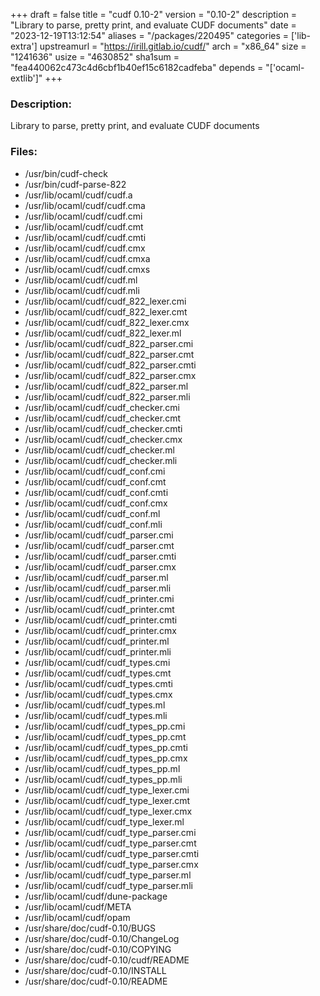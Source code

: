 +++
draft = false
title = "cudf 0.10-2"
version = "0.10-2"
description = "Library to parse, pretty print, and evaluate CUDF documents"
date = "2023-12-19T13:12:54"
aliases = "/packages/220495"
categories = ['lib-extra']
upstreamurl = "https://irill.gitlab.io/cudf/"
arch = "x86_64"
size = "1241636"
usize = "4630852"
sha1sum = "fea440062c473c4d6cbf1b40ef15c6182cadfeba"
depends = "['ocaml-extlib']"
+++
### Description: 
Library to parse, pretty print, and evaluate CUDF documents

### Files: 
* /usr/bin/cudf-check
* /usr/bin/cudf-parse-822
* /usr/lib/ocaml/cudf/cudf.a
* /usr/lib/ocaml/cudf/cudf.cma
* /usr/lib/ocaml/cudf/cudf.cmi
* /usr/lib/ocaml/cudf/cudf.cmt
* /usr/lib/ocaml/cudf/cudf.cmti
* /usr/lib/ocaml/cudf/cudf.cmx
* /usr/lib/ocaml/cudf/cudf.cmxa
* /usr/lib/ocaml/cudf/cudf.cmxs
* /usr/lib/ocaml/cudf/cudf.ml
* /usr/lib/ocaml/cudf/cudf.mli
* /usr/lib/ocaml/cudf/cudf_822_lexer.cmi
* /usr/lib/ocaml/cudf/cudf_822_lexer.cmt
* /usr/lib/ocaml/cudf/cudf_822_lexer.cmx
* /usr/lib/ocaml/cudf/cudf_822_lexer.ml
* /usr/lib/ocaml/cudf/cudf_822_parser.cmi
* /usr/lib/ocaml/cudf/cudf_822_parser.cmt
* /usr/lib/ocaml/cudf/cudf_822_parser.cmti
* /usr/lib/ocaml/cudf/cudf_822_parser.cmx
* /usr/lib/ocaml/cudf/cudf_822_parser.ml
* /usr/lib/ocaml/cudf/cudf_822_parser.mli
* /usr/lib/ocaml/cudf/cudf_checker.cmi
* /usr/lib/ocaml/cudf/cudf_checker.cmt
* /usr/lib/ocaml/cudf/cudf_checker.cmti
* /usr/lib/ocaml/cudf/cudf_checker.cmx
* /usr/lib/ocaml/cudf/cudf_checker.ml
* /usr/lib/ocaml/cudf/cudf_checker.mli
* /usr/lib/ocaml/cudf/cudf_conf.cmi
* /usr/lib/ocaml/cudf/cudf_conf.cmt
* /usr/lib/ocaml/cudf/cudf_conf.cmti
* /usr/lib/ocaml/cudf/cudf_conf.cmx
* /usr/lib/ocaml/cudf/cudf_conf.ml
* /usr/lib/ocaml/cudf/cudf_conf.mli
* /usr/lib/ocaml/cudf/cudf_parser.cmi
* /usr/lib/ocaml/cudf/cudf_parser.cmt
* /usr/lib/ocaml/cudf/cudf_parser.cmti
* /usr/lib/ocaml/cudf/cudf_parser.cmx
* /usr/lib/ocaml/cudf/cudf_parser.ml
* /usr/lib/ocaml/cudf/cudf_parser.mli
* /usr/lib/ocaml/cudf/cudf_printer.cmi
* /usr/lib/ocaml/cudf/cudf_printer.cmt
* /usr/lib/ocaml/cudf/cudf_printer.cmti
* /usr/lib/ocaml/cudf/cudf_printer.cmx
* /usr/lib/ocaml/cudf/cudf_printer.ml
* /usr/lib/ocaml/cudf/cudf_printer.mli
* /usr/lib/ocaml/cudf/cudf_types.cmi
* /usr/lib/ocaml/cudf/cudf_types.cmt
* /usr/lib/ocaml/cudf/cudf_types.cmti
* /usr/lib/ocaml/cudf/cudf_types.cmx
* /usr/lib/ocaml/cudf/cudf_types.ml
* /usr/lib/ocaml/cudf/cudf_types.mli
* /usr/lib/ocaml/cudf/cudf_types_pp.cmi
* /usr/lib/ocaml/cudf/cudf_types_pp.cmt
* /usr/lib/ocaml/cudf/cudf_types_pp.cmti
* /usr/lib/ocaml/cudf/cudf_types_pp.cmx
* /usr/lib/ocaml/cudf/cudf_types_pp.ml
* /usr/lib/ocaml/cudf/cudf_types_pp.mli
* /usr/lib/ocaml/cudf/cudf_type_lexer.cmi
* /usr/lib/ocaml/cudf/cudf_type_lexer.cmt
* /usr/lib/ocaml/cudf/cudf_type_lexer.cmx
* /usr/lib/ocaml/cudf/cudf_type_lexer.ml
* /usr/lib/ocaml/cudf/cudf_type_parser.cmi
* /usr/lib/ocaml/cudf/cudf_type_parser.cmt
* /usr/lib/ocaml/cudf/cudf_type_parser.cmti
* /usr/lib/ocaml/cudf/cudf_type_parser.cmx
* /usr/lib/ocaml/cudf/cudf_type_parser.ml
* /usr/lib/ocaml/cudf/cudf_type_parser.mli
* /usr/lib/ocaml/cudf/dune-package
* /usr/lib/ocaml/cudf/META
* /usr/lib/ocaml/cudf/opam
* /usr/share/doc/cudf-0.10/BUGS
* /usr/share/doc/cudf-0.10/ChangeLog
* /usr/share/doc/cudf-0.10/COPYING
* /usr/share/doc/cudf-0.10/cudf/README
* /usr/share/doc/cudf-0.10/INSTALL
* /usr/share/doc/cudf-0.10/README
